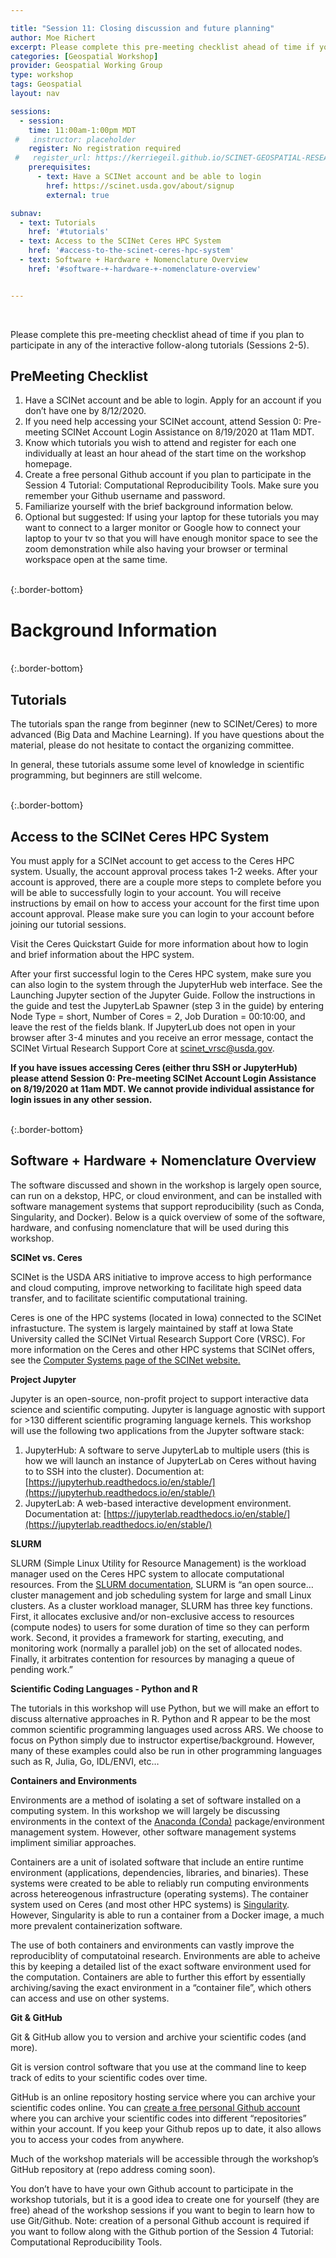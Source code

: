 ```yaml
---

title: "Session 11: Closing discussion and future planning"
author: Moe Richert
excerpt: Please complete this pre-meeting checklist ahead of time if you plan to participate in any of the interactive follow-along tutorials (Sessions 2-5). Pre-meeting SCINet Account Login Assistance.
categories: [Geospatial Workshop]  
provider: Geospatial Working Group
type: workshop
tags: Geospatial
layout: nav

sessions:
  - session: 
    time: 11:00am-1:00pm MDT
 #   instructor: placeholder
    register: No registration required
 #   register_url: https://kerriegeil.github.io/SCINET-GEOSPATIAL-RESEARCH-WG/
    prerequisites:
      - text: Have a SCINet account and be able to login 
        href: https://scinet.usda.gov/about/signup
        external: true

subnav:
  - text: Tutorials
    href: '#tutorials'
  - text: Access to the SCINet Ceres HPC System
    href: '#access-to-the-scinet-ceres-hpc-system'
  - text: Software + Hardware + Nomenclature Overview
    href: '#software-+-hardware-+-nomenclature-overview'


---
```


<br>

Please complete this pre-meeting checklist ahead of time if you plan to participate in any of the interactive follow-along tutorials (Sessions 2-5).



<div class="usa-card max-tablet">
    <div class="usa-card__container">
      <div class="usa-card__header bg-primary-lighter">
        <h2 class="usa-card__heading">PreMeeting Checklist</h2>
      </div>
      <div class="usa-card__body">
            <ol>
          <li>Have a SCINet account and be able to login. Apply for an account if you don’t have one by 8/12/2020.</li>
          <li>If you need help accessing your SCINet account, attend Session 0: Pre-meeting SCINet Account Login Assistance on 8/19/2020 at 11am MDT.</li>
          <li>Know which tutorials you wish to attend and register for each one individually at least an hour ahead of the start time on the workshop homepage.</li>
          <li>Create a free personal Github account if you plan to participate in the Session 4 Tutorial: Computational Reproducibility Tools. Make sure you remember your Github username and password.</li>
          <li>Familiarize yourself with the brief background information below.</li>
          <li>Optional but suggested: If using your laptop for these tutorials you may want to connect to a larger monitor or Google how to connect your laptop to your tv so that you will have enough monitor space to see the zoom demonstration while also having your browser or terminal workspace open at the same time.</li>
        </ol>
      </div>
    </div>
  </div>


<br>
{:.border-bottom}

# Background Information

<br>
{:.border-bottom}

## Tutorials

The tutorials span the range from beginner (new to SCINet/Ceres) to more advanced (Big Data and Machine Learning). If you have questions about the material, please do not hesitate to contact the organizing committee.

In general, these tutorials assume some level of knowledge in scientific programming, but beginners are still welcome.

<br>
{:.border-bottom}


## Access to the SCINet Ceres HPC System

You must apply for a SCINet account to get access to the Ceres HPC system. Usually, the account approval process takes 1-2 weeks. After your account is approved, there are a couple more steps to complete before you will be able to successfully login to your account. You will receive instructions by email on how to access your account for the first time upon account approval. Please make sure you can login to your account before joining our tutorial sessions.

Visit the Ceres Quickstart Guide for more information about how to login and brief information about the HPC system.

After your first successful login to the Ceres HPC system, make sure you can also login to the system through the JupyterHub web interface. See the Launching Jupyter section of the Jupyter Guide. Follow the instructions in the guide and test the JupyterLab Spawner (step 3 in the guide) by entering Node Type = short, Number of Cores = 2, Job Duration = 00:10:00, and leave the rest of the fields blank. If JupyterLub does not open in your browser after 3-4 minutes and you receive an error message, contact the SCINet Virtual Research Support Core at scinet_vrsc@usda.gov.

**If you have issues accessing Ceres (either thru SSH or JupyterHub) please attend Session 0: Pre-meeting SCINet Account Login Assistance on 8/19/2020 at 11am MDT. We cannot provide individual assistance for login issues in any other session.**

<br>
{:.border-bottom}

## Software + Hardware + Nomenclature Overview

The software discussed and shown in the workshop is largely open source, can run on a dekstop, HPC, or cloud environment, and can be installed with software management systems that support reproducibility (such as Conda, Singularity, and Docker). Below is a quick overview of some of the software, hardware, and confusing nomenclature that will be used during this workshop.

**SCINet vs. Ceres**

SCINet is the USDA ARS initiative to improve access to high performance and cloud computing, improve networking to facilitate high speed data transfer, and to facilitate scientific computational training.

Ceres is one of the HPC systems (located in Iowa) connected to the SCINet infrastucture. The system is largely maintained by staff at Iowa State University called the SCINet Virtual Research Support Core (VRSC). For more information on the Ceres and other HPC systems that SCINet offers, see the [Computer Systems page of the SCINet website.](https://scinet.usda.gov/about/compute)

**Project Jupyter**

Jupyter is an open-source, non-profit project to support interactive data science and scientific computing. Jupyter is language agnostic with support for >130 different scientific programing language kernels. This workshop will use the following two applications from the Jupyter software stack:

1. JupyterHub: A software to serve JupyterLab to multiple users (this is how we will launch an instance of JupyterLab on Ceres without having to to SSH into the cluster). Documention at: [https://jupyterhub.readthedocs.io/en/stable/](https://jupyterhub.readthedocs.io/en/stable/)
1. JupyterLab: A web-based interactive development environment. Documentation at: [https://jupyterlab.readthedocs.io/en/stable/](https://jupyterlab.readthedocs.io/en/stable/)

**SLURM**

SLURM (Simple Linux Utility for Resource Management) is the workload manager used on the Ceres HPC system to allocate computational resources. From the [SLURM documentation](https://slurm.schedmd.com/quickstart.html), SLURM is “an open source… cluster management and job scheduling system for large and small Linux clusters. As a cluster workload manager, SLURM has three key functions. First, it allocates exclusive and/or non-exclusive access to resources (compute nodes) to users for some duration of time so they can perform work. Second, it provides a framework for starting, executing, and monitoring work (normally a parallel job) on the set of allocated nodes. Finally, it arbitrates contention for resources by managing a queue of pending work.”

**Scientific Coding Languages - Python and R**

The tutorials in this workshop will use Python, but we will make an effort to discuss alternative approaches in R. Python and R appear to be the most common scientific programming languages used across ARS. We choose to focus on Python simply due to instructor expertise/background. However, many of these examples could also be run in other programming languages such as R, Julia, Go, IDL/ENVI, etc…

**Containers and Environments**

Environments are a method of isolating a set of software installed on a computing system. In this workshop we will largely be discussing environments in the context of the [Anaconda (Conda)](https://www.anaconda.com/products/individual) package/environment management system. However, other software management systems impliment similiar approaches.

Containers are a unit of isolated software that include an entire runtime environment (applications, dependencies, libraries, and binaries). These systems were created to be able to reliably run computing environments across hetereogenous infrastructure (operating systems). The container system used on Ceres (and most other HPC systems) is [Singularity](https://sylabs.io/docs/). However, Singularity is able to run a container from a Docker image, a much more prevalent containerization software.

The use of both containers and environments can vastly improve the reproduciblity of computatoinal research. Environments are able to acheive this by keeping a detailed list of the exact software environment used for the computation. Containers are able to further this effort by essentially archiving/saving the exact environment in a “container file”, which others can access and use on other systems.

**Git & GitHub**

Git & GitHub allow you to version and archive your scientific codes (and more).

Git is version control software that you use at the command line to keep track of edits to your scientific codes over time.

GitHub is an online repository hosting service where you can archive your scientific codes online. You can [create a free personal Github account](https://github.com/join) where you can archive your scientific codes into different “repositories” within your account. If you keep your Github repos up to date, it also allows you to access your codes from anywhere.

Much of the workshop materials will be accessible through the workshop’s GitHub repository at (repo address coming soon).

You don’t have to have your own Github account to participate in the workshop tutorials, but it is a good idea to create one for yourself (they are free) ahead of the workshop sessions if you want to begin to learn how to use Git/Github. Note: creation of a personal Github account is required if you want to follow along with the Github portion of the Session 4 Tutorial: Computational Reproducibility Tools.